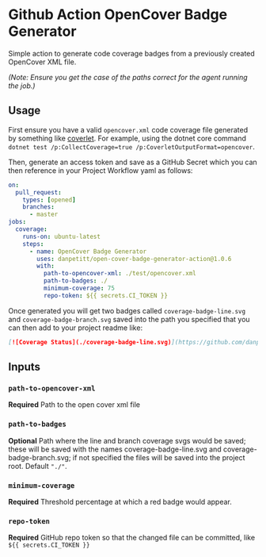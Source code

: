 # Github Action OpenCover Badge Generator

Simple action to generate code coverage badges from a previously created OpenCover XML file.

_(Note: Ensure you get the case of the paths correct for the agent running the job.)_

## Usage

First ensure you have a valid `opencover.xml` code coverage file generated by something like [coverlet](https://github.com/tonerdo/coverlet). For example, using the dotnet core command `dotnet test /p:CollectCoverage=true /p:CoverletOutputFormat=opencover`.

Then, generate an access token and save as a GitHub Secret which you can then reference in your Project Workflow yaml as follows:

```yaml
on:
  pull_request:
    types: [opened]
    branches:
      - master
jobs:
  coverage:
    runs-on: ubuntu-latest
    steps:
      - name: OpenCover Badge Generator
        uses: danpetitt/open-cover-badge-generator-action@1.0.6
        with:
          path-to-opencover-xml: ./test/opencover.xml
          path-to-badges: ./
          minimum-coverage: 75
          repo-token: ${{ secrets.CI_TOKEN }}
```

Once generated you will get two badges called `coverage-badge-line.svg` and `coverage-badge-branch.svg` saved into the path you specified that you can then add to your project readme like:

```markdown
[![Coverage Status](./coverage-badge-line.svg)](https://github.com/danpetitt/open-cover-badge-generator-action/)
```

## Inputs

### `path-to-opencover-xml`

**Required** Path to the open cover xml file

### `path-to-badges`

**Optional** Path where the line and branch coverage svgs would be saved; these will be saved with the names coverage-badge-line.svg and coverage-badge-branch.svg; if not specified the files will be saved into the project root. Default `"./"`.

### `minimum-coverage`

**Required** Threshold percentage at which a red badge would appear.

### `repo-token`

**Required** GitHub repo token so that the changed file can be committed, like `${{ secrets.CI_TOKEN }}`
